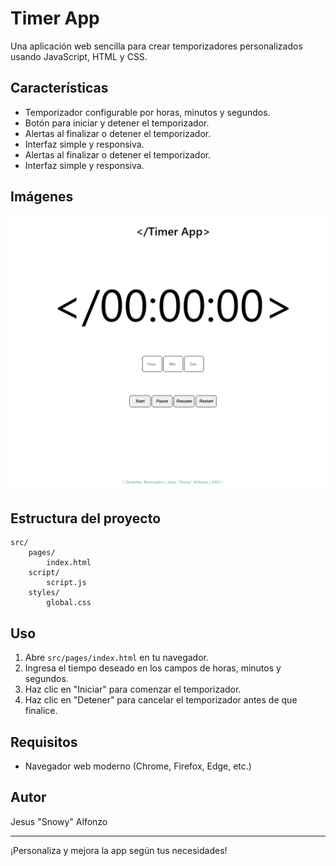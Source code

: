 # Timer App

Una aplicación web sencilla para crear temporizadores personalizados usando JavaScript, HTML y CSS.

## Características
- Temporizador configurable por horas, minutos y segundos.
- Botón para iniciar y detener el temporizador.
- Alertas al finalizar o detener el temporizador.
- Interfaz simple y responsiva.
- Alertas al finalizar o detener el temporizador.
- Interfaz simple y responsiva.

## Imágenes
![Captura-del-timer](src/img/01.PNG)


## Estructura del proyecto
```
src/
	pages/
		index.html
	script/
		script.js
	styles/
		global.css
```

## Uso
1. Abre `src/pages/index.html` en tu navegador.
2. Ingresa el tiempo deseado en los campos de horas, minutos y segundos.
3. Haz clic en "Iniciar" para comenzar el temporizador.
4. Haz clic en "Detener" para cancelar el temporizador antes de que finalice.

## Requisitos
- Navegador web moderno (Chrome, Firefox, Edge, etc.)

## Autor
Jesus "Snowy" Alfonzo

---
¡Personaliza y mejora la app según tus necesidades!

